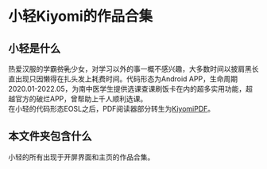 # 小轻Kiyomi的作品合集
## 小轻是什么
热爱汉服的学霸~~贫乳~~少女，对学习以外的事一概不感兴趣，大多数时间以披肩黑长直出现只因懒得在扎头发上耗费时间。代码形态为Android APP，生命周期2020.01-2022.05，为南中医学生提供选课查课刷饭卡在内的超多实用功能，超越官方的破烂APP，曾帮助上千人顺利选课。  
在小轻的代码形态EOSL之后，PDF阅读器部分转生为[KiyomiPDF](https://github.com/qinlili23333/KiyomiPDF)。
## 本文件夹包含什么
小轻的所有出现于开屏界面和主页的作品合集。

